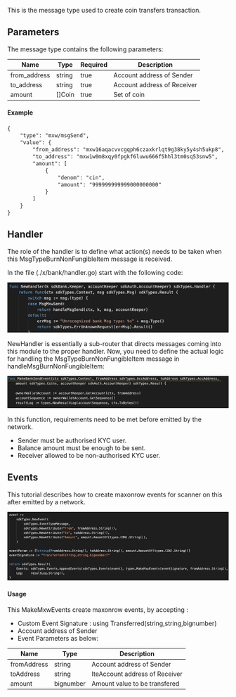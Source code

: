This is the message type used to create coin transfers transaction. 

## Parameters

The message type contains the following parameters:


| Name | Type | Required | Description                 |
| ---- | ---- | -------- | --------------------------- |
| from_address | string | true   | Account address of Sender| | 
| to_address| string | true   | Account address of Receiver| | 
| amount| []Coin | true   | Set of coin | | 


#### Example
```
{
    "type": "mxw/msgSend",
    "value": {
        "from_address": "mxw16aqacvvcgqph6czaxkrlqt9g38ky5y4sh5ukp8",
        "to_address": "mxw1w0m8xqy0fpgkf6luwu666f5hhl3tm0sq53snw5",
        "amount": [
            {
                "denom": "cin",
                "amount": "999999999999000000000"
            }
        ]
    }
}

```

## Handler

The role of the handler is to define what action(s) needs to be taken when this MsgTypeBurnNonFungibleItem message is received.

In the file (./x/bank/handler.go) start with the following code:

![Image-1](../pic/MxwSend_01.png)


NewHandler is essentially a sub-router that directs messages coming into this module to the proper handler.
Now, you need to define the actual logic for handling the MsgTypeBurnNonFungibleItem message in handleMsgBurnNonFungibleItem:

![Image-2](../pic/MxwSend_02.png)


In this function, requirements need to be met before emitted by the network.  

* Sender must be authorised KYC user.
* Balance amount must be enough to be sent.
* Receiver allowed to be non-authorised KYC user.

## Events
This tutorial describes how to create maxonrow events for scanner on this after emitted by a network.

![Image-1](../pic/MxwSend_03.png)  


#### Usage
This MakeMxwEvents create maxonrow events, by accepting :

* Custom Event Signature : using Transferred(string,string,bignumber)
* Account address of Sender
* Event Parameters as below: 

| Name | Type | Description                 |
| ---- | ---- | --------------------------- |
| fromAddress | string | Account address of Sender| | 
| toAddress | string | IteAccount address of Receiver| | 
| amount | bignumber | Amount value to be transfered| | 

